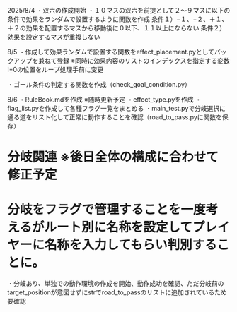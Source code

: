 2025/8/4
・双六の作成開始
・１０マスの双六を前提として２〜９マスに以下の条件で効果をランダムで設置するように関数を作成
条件１）−１、−２、＋１、＋２の効果を配置するマスから移動後に０以下、１１以上にならない
条件２）効果を設定するマスが重複しない

8/5
・作成して効果ランダムで設置する関数をeffect_placement.pyとしてバックアップを兼ねて登録
※同時に効果内容のリストのインデックスを指定する変数i=0の位置をループ処理手前に変更

・ゴール条件の判定する関数を作成（check_goal_condition.py）

8/6
・RuleBook.mdを作成 ※随時更新予定
・effect_type.pyを作成
・flag_list.pyを作成して各種フラグ一覧をまとめる 
・main_test.pyで分岐選択に通る道をリスト化して正常に動作することを確認（road_to_pass.pyに関数を保存）
# 分岐関連 ※後日全体の構成に合わせて修正予定 
# 分岐をフラグで管理することを一度考えるがルート別に名称を設定してプレイヤーに名称を入力してもらい判別することに。
・分岐あり、単独での動作環境の作成を開始、動作成功を確認、ただ分岐前のtarget_positionが意図せずにstrでroad_to_passのリストに追加されているため要確認
